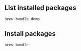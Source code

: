 ## List installed packages             
```
brew bundle dump
```
## Install packages 
```
brew bundle
```                                     

